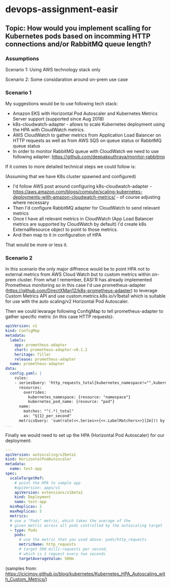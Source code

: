 # devops-assignment-easir
## Topic: How would you implement scalling for Kubernetes pods based on incomming HTTP connections and/or RabbitMQ queue length?

### Assumptions
Scenario 1: Using AWS technology stack only

Scenario 2: Some considaration around on-prem use case

### Scenario 1
My suggestions would be to use following tech stack:
* Amazon EKS with Horizontal Pod Autoscaler and Kubernetes Metrics Server support (supported since Aug 2018) 
* k8s-cloudwatch-adapter - allows to scale Kubernetes deployment using the HPA with CloudWatch metrics.
* AWS CloudWatch to gather metrics from Application Load Balancer on HTTP requests as well as from AWS SQS on queue status or RabbitMQ queue status
* In order to monitor RabbitMQ queue with CloudWatch we need to use following adapter: https://github.com/deepakputhraya/monitor-rabbitmq

If it comes to more detailed technical steps we could follow is:

(Assuming that we have K8s cluster spawned and configured)
* I'd follow AWS post around configuring k8s-cloudwatch-adapter - https://aws.amazon.com/blogs/compute/scaling-kubernetes-deployments-with-amazon-cloudwatch-metrics/ - of course adjusting where necessary
* Then I'd configure RabbitMQ adapter for CloudWatch to send relevant metrics
* Once I have all relevant metrics in CloudWatch (App Load Balancer metrics are supported by CloudWatch by default) I'd create k8s ExternalResource object to point to those metrics.
* And then map to it in configuration of HPA

That would be more or less it. 

### Scenario 2
In this scenario the only major diffrence would be to point HPA not to external metrics from AWS Cloud Watch but to custom metrics within on-prem cluster. From what I remember, EASI'R has already implemented Prometheus monitoring so in this case I'd use prometheus-adapter (https://github.com/DirectXMan12/k8s-prometheus-adapter) to leverage Custom Metrics API and use custom.metrics.k8s.io/v1beta1 which is suitable for use with the auto scaling/v2 Horizontal Pod Autoscaler.

Then we could levarage following ConfigMap to tell prometheus-adapter to gather specific metric (in this case HTTP requests):

```yaml
apiVersion: v1
kind: ConfigMap
metadata:
  labels:
    app: prometheus-adapter
    chart: prometheus-adapter-v0.1.2
    heritage: Tiller
    release: prometheus-adapter
  name: prometheus-adapter
data:
  config.yaml: |
    rules:
    - seriesQuery: 'http_requests_total{kubernetes_namespace!="",kubernetes_pod_name!=""}'
      resources:
        overrides:
          kubernetes_namespace: {resource: "namespace"}
          kubernetes_pod_name: {resource: "pod"}
      name:
        matches: "^(.*)_total"
        as: "${1}_per_second"
      metricsQuery: 'sum(rate(<<.Series>>{<<.LabelMatchers>>}[2m])) by (<<.GroupBy>>)'
...
```

Finally we would need to set up the HPA (Horizontal Pod Autoscaler) for our deployment:
```yaml
---
apiVersion: autoscaling/v2beta1
kind: HorizontalPodAutoscaler
metadata:
  name: test-app
spec:
  scaleTargetRef:
    # point the HPA to sample app
    #apiVersion: apps/v1
    apiVersion: extensions/v1beta1
    kind: Deployment
    name: test-app
  minReplicas: 2
  maxReplicas: 5
  metrics:
  # use a "Pods" metric, which takes the average of the
  # given metric across all pods controlled by the autoscaling target
  - type: Pods
    pods:
      # use the metric that you used above: pods/http_requests
      metricName: http_requests
      # target 500 milli-requests per second,
      # which is 1 request every two seconds
      targetAverageValue: 500m
```
(samples from: https://icicimov.github.io/blog/kubernetes/Kubernetes_HPA_Autoscaling_with_Custom_Metrics/)

